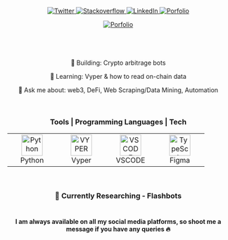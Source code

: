 <p align="center">
<a href="https://twitter.com/jondoescoding">
  <img src="https://img.shields.io/badge/Twitter-1DA1F2?style=for-the-badge&logo=twitter&logoColor=white" alt="Twitter">  
</a>
  
  <a href="https://stackoverflow.com/users/13273444/jondoescoding">
  <img src="https://img.shields.io/badge/StackOverflow-F48024?style=for-the-badge&logo=stackoverflow&logoColor=white" alt="Stackoverflow">  
</a>

  <a href="https://www.linkedin.com/in/jonathanwhite-jm/g">
  <img src="https://img.shields.io/badge/LinkedIn-0077B5?style=for-the-badge&logo=linkedin&logoColor=white" alt="LinkedIn">  
</a>
  
  <a href="https://github.com/jondoescoding">
  <img src="https://user-images.githubusercontent.com/52125687/178482938-319c8126-e0e2-4abc-a6a4-efafb0b1b0f7.png" alt="Porfolio">  
</a>
</p>

<p align="center">
  <a href="https://visitcount.itsvg.in">
  <img src="https://visitcount.itsvg.in/api?id=jondoescoding&icon=1&color=11" alt="Porfolio">  
</a>
</p>

#

<br/>
<p align="center">
  🔭 Building: Crypto arbitrage bots
</p>  
<p align="center">
  🌱 Learning: Vyper & how to read on-chain data
</p>  
<p align="center">
  💬 Ask me about: web3, DeFi, Web Scraping/Data Mining, Automation
</p>  
  
  


<br/>
<div align="center">
  <h3>
    Tools | Programming Languages | Tech
  </h3>

<table>
  <tr>
    <td align="center" width="96">
      <a href="#macropower-tech">
        <img src="https://github.com/hussainweb/hussainweb/raw/main/icons/python.png" width="48" height="48" alt="Python" />
      </a>
      <br>Python
    </td>
    <td align="center" width="96">
      <a href="#macropower-tech">
        <img src="https://vyper.readthedocs.io/en/stable/_images/vyper-logo-transparent.svg" width="48" height="48" alt="VYPER" />
      </a>
      <br>Vyper
    </td>
    <td align="center" width="96">
      <a href="#macropower-tech">
        <img src="https://github.com/hussainweb/hussainweb/raw/main/icons/vscode.png" width="48" height="48" alt="VSCODE" />
      </a>
      <br>VSCODE
    </td>
    <td align="center" width="96">
      <a href="#macropower-tech">
        <img src="https://imgs.search.brave.com/nJnV4EViG2yrTByxgSjiSeq9ZwlcASjedh0Iid8gL20/rs:fit:512:512:1/g:ce/aHR0cHM6Ly9jZG4u/aWNvbi1pY29ucy5j/b20vaWNvbnMyLzI0/MjkvUE5HLzUxMi9m/aWdtYV9sb2dvX2lj/b25fMTQ3Mjg5LnBu/Zw" width="48" height="48" alt="TypeScript" />
      </a>
      <br>Figma
    </td>
  </tr>
</table>
</div>

<br/>
<div align="center">
  <h3>
    🤔 Currently Researching - Flashbots
  </h3>
</div>

#
<h4 align="center">
  I am always available on all my social media platforms, so shoot me a message if you have any queries 🔥
</h3>

